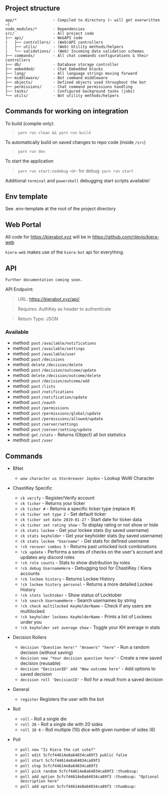 ## Project structure

```
app/*                - Compiled to directory (~ will get overwritten ~)
node_modules/*       - Dependencies
src/                 - All project code
├── api/             - WebAPI code
|   ├── controllers/ - (Web)API controllers
|   ├── utils/       - (Web) Utility methods/helpers
|   └── validations/ - (Web) Incoming data validation schemas
├── commands/        - All chat commands configurations & their controllers
├── db/              - Database storage controller
├── embedded/        - Chat Embedded blocks
├── lang/            - All language strings moving forward
├── middleware/      - Bot command middleware
├── objects/         - Defined objects used throughout the bot
├── permissions/     - Chat command permissions handling
├── tasks/           - Configured background tasks (jobs)
└── utils/           - Bot utility methods/helpers
```

## Commands for working on integration

To build (compile only):

> `yarn run clean && yarn run build`

To automatically build on saved changes to repo code (inside `/src`)

> `yarn run dev`

To start the application

> `yarn run start:nodebug` -or- for debug: `yarn run start`

Additional `terminal` and `powershell` debugging start scripts available!

## Env template

See .env-template at the root of the project directory

## Web Portal

All code for https://kierabot.xyz will be in https://github.com/rileyio/kiera-web

`kiera-web` makes use of the `kiera-bot` api for everything.

## API

`Further documentation coming soon.`

API Endpoint:

> URL: https://kierabot.xyz/api/

> Requires: AuthKey as header to authenticate

> Return Type: JSON

### Available

- method: `post` `/available/notifications`
- method: `post` `/available/settings`
- method: `post` `/available/user`
- method: `post` `/decisions`
- method: `delete` `/decision/delete`
- method: `post` `/decision/outcome/update`
- method: `delete` `/decision/outcome/delete`
- method: `post` `/decision/outcome/add`
- method: `post` `/lists`
- method: `post` `/notifications`
- method: `post` `/notification/update`
- method: `post` `/oauth`
- method: `post` `/permissions`
- method: `post` `/permissions/global/update`
- method: `post` `/permissions/allowed/update`
- method: `post` `/server/settings`
- method: `post` `/server/setting/update`
- method: `get` `/stats` - Returns (Object) all bot statistics
- method: `post` `/user`

## Commands

- BNet

  - `wow character us Stormreaver Jaydox` - Lookup WoW Character

- ChastiKey Specific

  - `ck verify` - Register/Verify account
  - `ck ticker` - Returns your ticker
  - `ck ticker #` - Returns a specific ticker type (replace #)
  - `ck ticker set type 2` - Set default ticker
  - `ck ticker set date 2019-01-27` - Start date for ticker data
  - `ck ticker set rating show` - To display rating or not show or hide
  - `ck stats lockee` - Get your lockee stats (by saved username)
  - `ck stats keyholder` - Get your keyholder stats (by saved username)
  - `ck stats lockee "Username"` - Get stats for defined username
  - `!ck recover combos 5` - Returns past unlocked lock combinations
  - `!ck update` - Performs a series of checks on the user's account and updates any discord roles
  - `!ck role counts` - Stats to show distribution by roles
  - `!ck debug UsernameHere` - Debugging tool for ChastiKey / Kiera accounts
  - `!ck lockee history` - Returns Lockee History
  - `!ck lockee history personal` - Returns a more detailed Lockee History
  - `!ck stats locktober` - Show status of Locktober
  - `!ck search UsernameHere` - Search usernames by string
  - `!ck check multilocked KeyHolderName` - Check if any users are multilocked
  - `!ck keyholder lockees KeyHolderName` - Prints a list of Lockees under you
  - `!ck keyholder set average show` - Toggle your KH average in stats

- Decision Rollers

  - `decision "Question here!" "Answers" "here"` - Run a random decision (without saving)
  - `decision new "Your decision question here"` - Create a new saved decision (reusable)
  - `decision "DecisionID" add "New outcome here"` - Add options to saved decision
  - `decision roll 'DecisionID'` - Roll for a result from a saved decision

- General

  - `register` Registers the user with the bot

- Roll

  - `roll` - Roll a single die
  - `roll 20` - Roll a single die with 20 sides
  - `roll 10 6` - Roll multiple (10) dice with given number of sides (6)

- Poll
  - `poll new "Is Kiera the cat cute?"`
  - `poll edit 5cfcf44614e8a64034ca89f3 public false`
  - `poll start 5cfcf44614e8a64034ca89f3`
  - `poll stop 5cfcf44614e8a64034ca89f3`
  - `poll pick random 5cfcf44614e8a64034ca89f3 :thumbsup:`
  - `poll add option 5cfcf44614e8a64034ca89f3 :thumbsup: "Optional description here"`
  - `poll add option 5cfcf44614e8a64034ca89f3 :thumbsup:`
